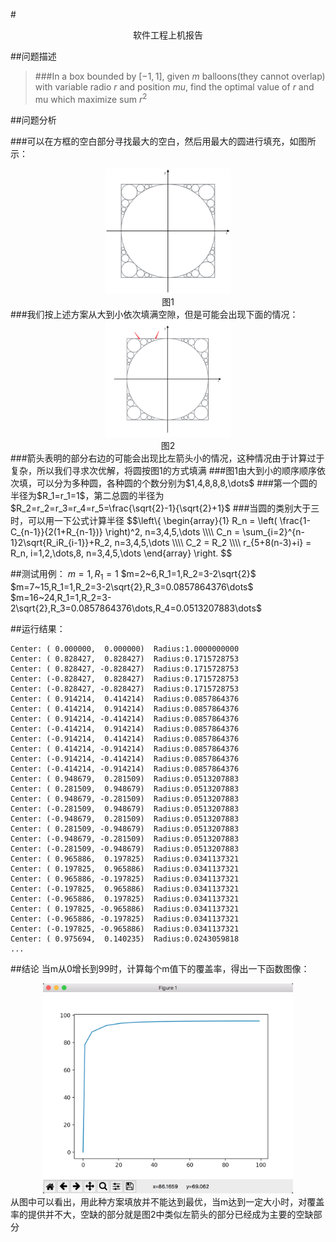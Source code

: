 #<center>软件工程上机报告</center>

##问题描述

>###In a box bounded by $[-1, 1]$, given $m$ balloons(they cannot overlap) with variable radio $r$ and position $mu$, find the optimal value of $r$ and mu which maximize sum $r^2$

##问题分析

###可以在方框的空白部分寻找最大的空白，然后用最大的圆进行填充，如图所示：
<center><img src="img\Image1.png" width=200></center>
<center>图1</center>
###我们按上述方案从大到小依次填满空隙，但是可能会出现下面的情况：
<center><img src="img\Image2.png" width=200></center>
<center>图2</center>
###箭头表明的部分右边的可能会出现比左箭头小的情况，这种情况由于计算过于复杂，所以我们寻求次优解，将圆按图1的方式填满
###图1由大到小的顺序顺序依次填，可以分为多种圆，各种圆的个数分别为$1,4,8,8,8,\dots$
###第一个圆的半径为$R_1=r_1=1$，第二总圆的半径为$R_2=r_2=r_3=r_4=r_5=\frac{\sqrt{2}-1}{\sqrt{2}+1}$
###当圆的类别大于三时，可以用一下公式计算半径
$$\left\{
\begin{array}{1}
R_n = \left( \frac{1-C_{n-1}}{2(1+R_{n-1})} \right)^2, n=3,4,5,\dots \\\\
C_n = \sum_{i=2}^{n-1}2\sqrt{R_iR_{i-1}}+R_2, n=3,4,5,\dots \\\\
C_2 = R_2 \\\\
r_{5+8(n-3)+i} = R_n, i=1,2,\dots,8,  n=3,4,5,\dots
\end{array}
\right.
$$

##测试用例：
$m=1,R_1=1$
$m=2~6,R_1=1,R_2=3-2\sqrt{2}$
$m=7~15,R_1=1,R_2=3-2\sqrt{2},R_3=0.0857864376\dots$
$m=16~24,R_1=1,R_2=3-2\sqrt{2},R_3=0.0857864376\dots,R_4=0.0513207883\dots$

##运行结果：

```
Center: ( 0.000000,  0.000000)	Radius:1.0000000000
Center: ( 0.828427,  0.828427)	Radius:0.1715728753
Center: ( 0.828427, -0.828427)	Radius:0.1715728753
Center: (-0.828427,  0.828427)	Radius:0.1715728753
Center: (-0.828427, -0.828427)	Radius:0.1715728753
Center: ( 0.914214,  0.414214)	Radius:0.0857864376
Center: ( 0.414214,  0.914214)	Radius:0.0857864376
Center: ( 0.914214, -0.414214)	Radius:0.0857864376
Center: (-0.414214,  0.914214)	Radius:0.0857864376
Center: (-0.914214,  0.414214)	Radius:0.0857864376
Center: ( 0.414214, -0.914214)	Radius:0.0857864376
Center: (-0.914214, -0.414214)	Radius:0.0857864376
Center: (-0.414214, -0.914214)	Radius:0.0857864376
Center: ( 0.948679,  0.281509)	Radius:0.0513207883
Center: ( 0.281509,  0.948679)	Radius:0.0513207883
Center: ( 0.948679, -0.281509)	Radius:0.0513207883
Center: (-0.281509,  0.948679)	Radius:0.0513207883
Center: (-0.948679,  0.281509)	Radius:0.0513207883
Center: ( 0.281509, -0.948679)	Radius:0.0513207883
Center: (-0.948679, -0.281509)	Radius:0.0513207883
Center: (-0.281509, -0.948679)	Radius:0.0513207883
Center: ( 0.965886,  0.197825)	Radius:0.0341137321
Center: ( 0.197825,  0.965886)	Radius:0.0341137321
Center: ( 0.965886, -0.197825)	Radius:0.0341137321
Center: (-0.197825,  0.965886)	Radius:0.0341137321
Center: (-0.965886,  0.197825)	Radius:0.0341137321
Center: ( 0.197825, -0.965886)	Radius:0.0341137321
Center: (-0.965886, -0.197825)	Radius:0.0341137321
Center: (-0.197825, -0.965886)	Radius:0.0341137321
Center: ( 0.975694,  0.140235)	Radius:0.0243059818
...
```
##结论
当m从0增长到99时，计算每个m值下的覆盖率，得出一下函数图像：
<center><img src="img\Image3.png" width=400></img></center>
从图中可以看出，用此种方案填放并不能达到最优，当m达到一定大小时，对覆盖率的提供并不大，空缺的部分就是图2中类似左箭头的部分已经成为主要的空缺部分





